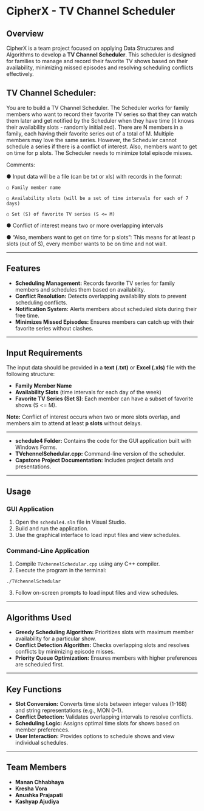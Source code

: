   # CipherX - TV Channel Scheduler
  
## Overview
CipherX is a team project focused on applying Data Structures and Algorithms to develop a **TV Channel Scheduler**. This scheduler is designed for families to manage and record their favorite TV shows based on their availability, minimizing missed episodes and resolving scheduling conflicts effectively.

## TV Channel Scheduler:

  You are to build a TV Channel Scheduler. The Scheduler works for family members who want to record their favorite TV series so that they can watch them later and     get notified by the Scheduler when they have time (it knows their availability slots - randomly initialized). There are N members in a family, each having their      favorite series out of a total of M. Multiple members may love the same series. However, the Scheduler cannot schedule a series if there is a conflict of interest.   Also, members want to get on time for p slots. The Scheduler needs to minimize total episode misses.

Comments:

  ● Input data will be a file (can be txt or xls) with records in the format:
  
    ○ Family member name
  
    ○ Availability slots (will be a set of time intervals for each of 7 days)
    
    ○ Set (S) of favorite TV series (S <= M)
  
  ● Conflict of interest means two or more overlapping intervals
  
  ● “Also, members want to get on time for p slots”: This means for at least p slots (out of S), every member wants to be on time and not wait.

---

## Features
- **Scheduling Management:** Records favorite TV series for family members and schedules them based on availability.
- **Conflict Resolution:** Detects overlapping availability slots to prevent scheduling conflicts.
- **Notification System:** Alerts members about scheduled slots during their free time.
- **Minimizes Missed Episodes:** Ensures members can catch up with their favorite series without clashes.

---

## Input Requirements
The input data should be provided in a **text (.txt)** or **Excel (.xls)** file with the following structure:
- **Family Member Name**
- **Availability Slots** (time intervals for each day of the week)
- **Favorite TV Series (Set S)**: Each member can have a subset of favorite shows (S <= M).

**Note:** Conflict of interest occurs when two or more slots overlap, and members aim to attend at least **p slots** without delays.

---

- **schedule4 Folder:** Contains the code for the GUI application built with Windows Forms.
- **TVchennelSchedular.cpp:** Command-line version of the scheduler.
- **Capstone Project Documentation:** Includes project details and presentations.

---

## Usage
### GUI Application
1. Open the `schedule4.sln` file in Visual Studio.
2. Build and run the application.
3. Use the graphical interface to load input files and view schedules.

### Command-Line Application
1. Compile `TVchennelSchedular.cpp` using any C++ compiler.
2. Execute the program in the terminal:
```
./TVchennelSchedular
```
3. Follow on-screen prompts to load input files and view schedules.

---

## Algorithms Used
- **Greedy Scheduling Algorithm:** Prioritizes slots with maximum member availability for a particular show.
- **Conflict Detection Algorithm:** Checks overlapping slots and resolves conflicts by minimizing episode misses.
- **Priority Queue Optimization:** Ensures members with higher preferences are scheduled first.

---

## Key Functions
- **Slot Conversion:** Converts time slots between integer values (1-168) and string representations (e.g., MON 0-1).
- **Conflict Detection:** Validates overlapping intervals to resolve conflicts.
- **Scheduling Logic:** Assigns optimal time slots for shows based on member preferences.
- **User Interaction:** Provides options to schedule shows and view individual schedules.

---

## Team Members
- **Manan Chhabhaya**
- **Kresha Vora**
- **Anushka Prajapati**
- **Kashyap Ajudiya**
